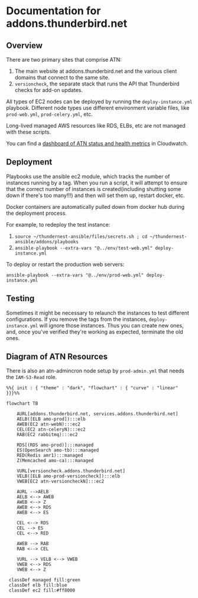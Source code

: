 # Documentation for addons.thunderbird.net

## Overview

There are two primary sites that comprise ATN:
1. The main website at addons.thunderbird.net and the various client domains that connect to the same site.
2. `versioncheck`, the separate stack that runs the API that Thunderbird checks for add-on updates.

All types of EC2 nodes can be deployed by running the `deploy-instance.yml` playbook.
Different node types use different environment variable files, like `prod-web.yml`, `prod-celery.yml`, etc.

Long-lived managed AWS resources like RDS, ELBs, etc are not managed with these scripts.

You can find a [dashboard of ATN status and health metrics](https://us-west-2.console.aws.amazon.com/cloudwatch/home?region=us-west-2#dashboards/dashboard/ATN) in Cloudwatch.

## Deployment

Playbooks use the ansible ec2 module, which tracks the number of instances running by a tag. When you run a script, it will attempt to ensure that the correct number of instances is created(including shutting some down if there's too many!!!) and then will set them up, restart docker, etc.

Docker containers are automatically pulled down from docker hub during the deployment process.

For example, to redeploy the test instance:
1. `source ~/thundernest-ansible/files/secrets.sh ; cd ~/thundernest-ansible/addons/playbooks`
2. `ansible-playbook --extra-vars "@../env/test-web.yml" deploy-instance.yml`

To deploy or restart the production web servers:

`ansible-playbook --extra-vars "@../env/prod-web.yml" deploy-instance.yml`

## Testing

Sometimes it might be necessary to relaunch the instances to test different configurations. If you remove the tags from the instances, `deploy-instance.yml` will ignore those instances. Thus you can create new ones, and, once you've verified they're working as expected, terminate the old ones.

## Diagram of ATN Resources

There is also an atn-admincron node setup by `prod-admin.yml` that needs the `IAM-S3-Read` role.

```mermaid
%%{ init : { "theme" : "dark", "flowchart" : { "curve" : "linear" }}}%%

flowchart TB

    AURL[addons.thunderbird.net, services.addons.thunderbird.net]
    AELB([ELB amo-prod]):::elb
    AWEB(EC2 atn-webN):::ec2
    CEL(EC2 atn-celeryN):::ec2
    RAB(EC2 rabbitmq):::ec2

    RDS[(RDS amo-prod)]:::managed
    ES(OpenSearch amo-tb):::managed
    RED(Redis amr1):::managed
    Z(Memcached amo-ca):::managed

    VURL[versioncheck.addons.thunderbird.net]
    VELB([ELB amo-prod-versioncheck]):::elb
    VWEB[EC2 atn-versioncheckN]:::ec2

    AURL -->AELB
    AELB <--> AWEB
    AWEB <--> Z
    AWEB <--> RDS
    AWEB <--> ES

    CEL <--> RDS
    CEL --> ES
    CEL <--> RED

    AWEB --> RAB
    RAB <--> CEL

    VURL --> VELB <--> VWEB
    VWEB <--> RDS
    VWEB <--> Z

 classDef managed fill:green
 classDef elb fill:blue
 classDef ec2 fill:#ff8000
```

